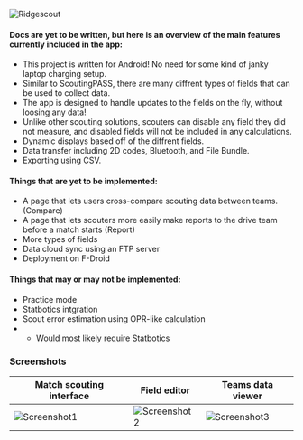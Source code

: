 ![Ridgescout](https://github.com/Team4388/ScoutingApp2025/blob/main/metadata/en-US/images/FeatureGraphic.png?raw=true)

#### Docs are yet to be written, but here is an overview of the main features currently included in the app:
- This project is written for Android! No need for some kind of janky laptop charging setup.
- Similar to ScoutingPASS, there are many diffrent types of fields that can be used to collect data.
- The app is designed to handle updates to the fields on the fly, without loosing any data!
- Unlike other scouting solutions, scouters can disable any field they did not measure, and disabled fields will not be included in any calculations.
- Dynamic displays based off of the diffrent fields.
- Data transfer including 2D codes, Bluetooth, and File Bundle.
- Exporting using CSV.

#### Things that are yet to be implemented:
- A page that lets users cross-compare scouting data between teams. (Compare)
- A page that lets scouters more easily make reports to the drive team before a match starts (Report)
- More types of fields
- Data cloud sync using an FTP server
- Deployment on F-Droid

#### Things that may or may not be implemented:
- Practice mode
- Statbotics intgration
- Scout error estimation using OPR-like calculation
- - Would most likely require Statbotics

### Screenshots
|Match scouting interface|Field editor|Teams data viewer|
|-|-|-|
|![Screenshot1](https://github.com/Team4388/ScoutingApp2025/blob/main/Images/Screenshot_20240925-142944_RidgeScout_1.png?raw=true)|![Screenshot2](https://github.com/Team4388/ScoutingApp2025/blob/main/Images/Screenshot_20240925-143135_RidgeScout_1.png?raw=true)|![Screenshot3](https://github.com/Team4388/ScoutingApp2025/blob/main/Images/Screenshot_20240925-143522_RidgeScout_1.png?raw=true)|
